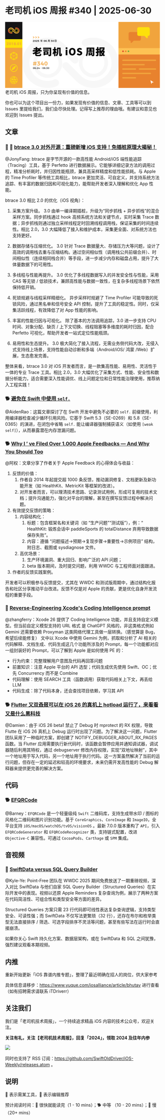 # 老司机 iOS 周报 #340 | 2025-06-30

![ios-weekly](https://github.com/SwiftOldDriver/iOS-Weekly/blob/master/assets/weekly-header/340.jpg?raw=true)
老司机 iOS 周报，只为你呈现有价值的信息。

你也可以为这个项目出一份力，如果发现有价值的信息、文章、工具等可以到 Issues 里提给我们，我们会尽快处理。记得写上推荐的理由哦。有建议和意见也欢迎到 Issues 提出。

## 文章

### 🌟 🐢 [btrace 3.0 对外开源：重磅新增 iOS 支持！免插桩原理大揭秘！](https://github.com/bytedance/btrace/blob/master/INTRODUCTION.zh-CN.MD)

@JonyFang: btrace 是字节开源的一款高性能 Android/iOS 端性能追踪（Tracing）工具，基于 Perfetto 进行数据展示。它能够详细记录方法的调用过程，精准分析耗时，并归因性能瓶颈，兼具高采样精度和低性能损耗。与 Apple 的 Time Profiler 等传统工具相比，btrace 更加灵活、可自定义，并支持系统方法追踪、有丰富的数据归因和可视化能力，能帮助开发者深入理解和优化 App 性能。

btrace 3.0 相比 2.0 的优化（iOS 视角）：

1. 采集方案升级。
3.0 由单一编译期插桩，升级为“同步抓栈 + 异步抓栈”的混合采样方案。同步抓栈通过 hook 高频系统方法和关键节点，实时采集 Trace 数据；异步抓栈则通过独立采样线程定时回溯线程调用栈，保证采集的时间连续性。相比 2.0，3.0 大幅降低了接入和维护成本，采集更全面、对系统方法也支持更好。

2. 数据存储与压缩优化。
3.0 针对 Trace 数据量大、存储压力大等问题，设计了高效的调用栈去重与压缩结构。通过空间相似性（调用栈公共前缀合并）、时间相似性（连续相同栈合并）等手段，进一步减少内存和磁盘占用，提升了大体量数据下的可用性。

3. 多线程与性能再提升。
3.0 优化了多线程数据写入的并发安全性与性能，采用 CAS 等无锁 / 低锁技术，兼顾高性能与数据一致性，在复杂多线程场景下依然保持低开销。

4. 死锁规避与线程采样精细化。
异步采样时规避了 Time Profiler 可能导致的死锁风险，通过黑名单和信号安全 API 控制，提升了工具的稳定性。同时，仅采集活跃线程，有效降低了对 App 性能的影响。

5. 丰富的性能归因与可视化。
除了基本的方法调用追踪，3.0 进一步支持 CPU 时间、对象分配、缺页 / 上下文切换、线程阻塞等多维度的耗时归因，配合 Perfetto 可视化，帮助开发者一站式定位性能瓶颈。

6. 易用性和生态提升。
3.0 极大简化了接入流程，无需业务侧代码大改，无侵入式支持线上场景，支持性能自动诊断和多端（Android/iOS/ 鸿蒙 /Web）扩展，生态愈发完善。

整体来看，btrace 3.0 对 iOS 开发者而言，是一款集高性能、易用性、灵活性于一体的专业 Trace 工具。相比 2.0，3.0 大幅优化了采集方式、性能、安全性和数据分析能力，适合需要深入性能调优、线上问题定位和日常性能治理使用，推荐纳入工程实践！


### 🐕 [避免在 Swift 中使用 `self.`](https://juejin.cn/post/7508668930896412722)

@AidenRao：这篇文章探讨了在 Swift 开发中避免不必要的 `self.` 前缀使用，利用编译器检查减少循环引用风险。它基于 Swift 5.3（SE-0269）和 5.8（SE-0365）的演进，在闭包中省略 `self.` 能让编译器强制捕获语义（如使用 `[weak self]`），从而暴露潜在内存泄漏问题。

### 🐕 [Why I ’ ve Filed Over 1,000 Apple Feedbacks — And Why You Should Too](https://www.linkedin.com/pulse/why-ive-filed-over-1000-apple-feedbacks-you-should-too-eric-dorphy-qfe8c/)

@阿权：文章分享了作者关于 Apple Feedback 的心得体会与收益：

1. 反馈的价值：
   1. 作者自 2014 年起提交超 1000 条反馈，推动漏洞修复、文档更新及新功能开发（如 HealthKit、MetricKit 等框架的改进）。
   2. 对开发者而言，可以理清技术思路、记录测试用例，形成可复用的技术文档；提升沟通能力，强化对平台的理解，甚至在撰写反馈过程中解决问题。
2. 有效提交反馈的策略：
   1. 内容结构化：
      1. 标题：包含框架名和关键词（如 “生产问题”“测试版”），例：“ HealthKit: 锻炼会话中 paddleSports 的 totalDistance 弃用导致数据保存失败”。
      2. 内容：遵循 “问题描述→预期→复现步骤→重要性→示例项目” 结构，附日志、截图或 sysdiagnose 文件。
   2. 高优场景：
      1. 生产环境漏洞、重大回归、影响广泛的 API 问题；
      2. beta 版本期间，及时提交问题，利用 WWDC 与工程师面对面跟进。
3. 作者的反馈实践案例。

开发者可以积极参与反馈提交，尤其在 WWDC 和测试版周期中，通过结构化报告和社区分享推动平台改进。反馈不仅是对 Apple 的贡献，更是优化自身开发流程的重要手段。

### 🐢 [Reverse-Engineering Xcode's Coding Intelligence prompt](https://peterfriese.dev/blog/2025/reveng-xcode-coding-intelligence/#explaining-a-chunk-of-code)

@zhangferry：Xcode 26 提供了 Coding Intelligence 功能，并且支持自定义模型。但当前自定义模型支持的 URL 格式 是 ChatGPT 风格的，非这类格式例如 Gemini 还需要依赖 Proxyman 这类网络代理工具做一层转换。（感觉算是 Bug，希望后续能修复）
文中以 Xcode 中使用 Gemini 为例，抓取和分析了 AI 相关的代码解释、文档生成、代码生成这几个功能所涉及的 Prompt，每一个功能都对应一组封装好的 Prompt，可以了解到 Apple 是如何使用 PE 的：

* 行为约束：完整理解用户意图及代码再回答问题
* 前置知识：注意 Apple 平台的 API 选型；代码生成优先使用 Swift、OC；优先 Concurrency 而不是 Combine
* 代码理解：使用 SEARCH 工具（函数调用）获取代码相关上下文，再丢给 LLM
* 代码生成：除了代码本身，还会查找项目依赖，学习其 API

### 🐕 [Flutter 又双叒叕可以在 iOS 26 的真机上 hotload 运行了，来看看又是什么黑科技](https://mp.weixin.qq.com/s/jGqJFTlLqF2N_rqVdSkLKQ)

@Damien：由于 iOS 26 beta1 禁止了 Debug 时 mprotect 的 RX 权限，导致 Flutte 在 iOS 26 真机上 Debug 运行时出现了问题。为了解决这一问题，Flutter 团队采用了一种临时方案，即创建了 NOTIFY_DEBUGGER_ABOUT_RX_PAGES 函数。当 Flutter 应用需要执行新代码时，该函数会暂停应用并通知调试器，调试器随后利用其特权，通过 debugserver 修改内存权限，实现“双地址映射”，其中一个地址用于写入代码，另一个地址用于执行代码。这一方案虽然解决了当前的运行问题，但存在一定的延迟和较高的环境要求，未来仍需开发高性能的 Debug 解释器来提供更完善的解决方案。

## 代码

### 🐕 [EFQRCode](https://github.com/EFPrefix/EFQRCode)

@Barney：`EFQRCode` 是一个轻量级纯 `Swift` 二维码库，支持生成带水印 / 图标的风格化二维码和图片识别功能。基于 `CoreGraphics`、`CoreImage` 和 `ImageIO`，全平台支持 `iOS/macOS/watchOS/tvOS/visionOS` 。最新 7.0.0 版本重构了 `API`，引入 `EFQRCodeGenerator` 和 `EFQRCodeRecognizer` 类，支持链式配置，改进 `Objective-C` 兼容性。可通过 `CocoaPods`、`Carthage` 或 `SPM` 集成。

## 音视频

### 🐢 [SwiftData versus SQL Query Builder]([https://juejin.cn/post/7508668930896412722](https://www.pointfree.co/blog/posts/174-free-episode-swiftdata-versus-sql-query-builder))

@Kyle-Ye: Point-Free 团队在 WWDC 2025 期间免费放送了一期重磅视频，深入对比 SwiftData 与他们自家 SQL Query Builder（Structured Queries）在实际开发中的表现。视频以还原 Apple Reminders 复杂查询为例，展示了两种方案在代码简洁性、可组合性和类型安全等方面的差异。

Structured Queries 方案只需 23 行代码即可线性表达复杂查询逻辑，支持类型安全、可读性强；而 SwiftData 不仅写法更繁琐（32 行），还存在布尔和枚举类型无法直接排序 / 筛选、可选字段排序不灵活等问题，甚至有些写法在运行时会直接崩溃。

如果你关心 Swift 持久化方案、数据层架构，或在 SwiftData 和 SQL 之间犹豫，强烈建议观看本期视频。

## 内推

重新开始更新「iOS 靠谱内推专题」，整理了最近明确在招人的岗位，供大家参考

具体信息请移步：https://www.yuque.com/iosalliance/article/bhutav 进行查看（如有招聘需求请联系 iTDriverr）

## 关注我们

我们是「老司机技术周报」，一个持续追求精品 iOS 内容的技术公众号，欢迎关注。

**关注有礼，关注【老司机技术周报】，回复「2024」，领取 2024 及往年内参**

![](https://github.com/SwiftOldDriver/iOS-Weekly/blob/master/assets/qrcode_for_wechat.jpg?raw=true)

同时也支持了 RSS 订阅：https://github.com/SwiftOldDriver/iOS-Weekly/releases.atom 。

## 说明

🚧 表示需某工具，🌟 表示编辑推荐

预计阅读时间：🐎 很快就能读完（1 - 10 mins）；🐕 中等 （10 - 20 mins）；🐢 慢（20+ mins）

